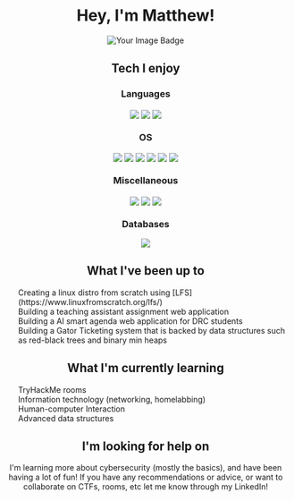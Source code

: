 <h1 align="center"> Hey, I'm Matthew!</h1>

<div align="center">
  <img src="https://tryhackme-badges.s3.amazonaws.com/Matthew.Milez.png" alt="Your Image Badge" />
</div>

<h2 align="center">Tech I enjoy</h2>
<p align="center">
<div align="center">
<h3 align= "center">Languages</h3>
<img align="center" src="https://img.shields.io/badge/C%2B%2B-00599C?style=for-the-badge&logo=c%2B%2B&logoColor=white"/>
<img align="center" src="https://img.shields.io/badge/Python-3776AB?style=for-the-badge&logo=python&logoColor=white"/>
<img align="center" src="https://img.shields.io/badge/C-00599C?style=for-the-badge&logo=c&logoColor=white"/>
</div>

<div align="center">
<h3 align= "center">OS</h3>
<img align="center" src="https://img.shields.io/badge/Linux-FCC624?style=for-the-badge&logo=linux&logoColor=black"/>
<img align="center" src="https://img.shields.io/badge/mac%20os-000000?style=for-the-badge&logo=apple&logoColor=white" />
<img align="center" src="https://img.shields.io/badge/Ubuntu-E95420?style=for-the-badge&logo=ubuntu&logoColor=white" />
<img align="center" src="https://img.shields.io/badge/Arch_Linux-1793D1?style=for-the-badge&logo=arch-linux&logoColor=white"/>
<img align="center" src="https://img.shields.io/badge/Kali_Linux-557C94?style=for-the-badge&logo=kali-linux&logoColor=white"/>
<img align="center" src="https://img.shields.io/badge/Windows-0078D6?style=for-the-badge&logo=windows&logoColor=white" />
</div>

<div align="center">
<h3 align= "center">Miscellaneous</h3>
<img align="center" src="https://img.shields.io/badge/GIT-E44C30?style=for-the-badge&logo=git&logoColor=white"/>
<img align="center" src="https://img.shields.io/badge/iTerm2-000000?style=for-the-badge&logo=iterm2&logoColor=white"/>
<img align="center" src="https://img.shields.io/badge/tmux-1BB91F?style=for-the-badge&logo=tmux&logoColor=white"/>
</div>

<div align="center">
<h3 align= "center">Databases</h3>
<img align="center" src="https://img.shields.io/badge/Supabase-181818?style=for-the-badge&logo=supabase&logoColor=white"/>
</div>
  
</p>

<h2 align="center">What I've been up to</h2>
<p align="center">
<ul style="list-style-type: none;"> 
  <li>Creating a linux distro from scratch using [LFS](https://www.linuxfromscratch.org/lfs/)</li>
  <li>Building a teaching assistant assignment web application</li> 
  <li>Building a AI smart agenda web application for DRC students</li>
  <li>Building a Gator Ticketing system that is backed by data structures such as red-black trees and binary min heaps </li>
</ul>
</p>

<h2 align="center">What I'm currently learning</h2>
<p align="center">
<ul style="list-style-type: none;"> 
  <li>TryHackMe rooms</li>
  <li>Information technology (networking, homelabbing)</li>
  <li>Human-computer Interaction</li>
  <li>Advanced data structures</li>
</ul>
</p>


<h2 align="center">I'm looking for help on</h2>
<p align="center">
	I'm learning more about cybersecurity (mostly the basics), and have been having a lot of fun! If you have any recommendations or advice, or want to collaborate on CTFs, rooms, etc let me know through my LinkedIn!
</p>





<!--
**Matthew-Miles/Matthew-Miles** is a ✨ _special_ ✨ repository because its `README.md` (this file) appears on your GitHub profile.

Here are some ideas to get you started:
- Banners: leetcode, tryhackme, etc
- I’m currently working on ...
- I’m currently learning ...
- I’m looking to collaborate on ...
- I’m looking for help with ...
- Ask me about ...
- How to reach me: ...
- Fun fact: ...
-->

